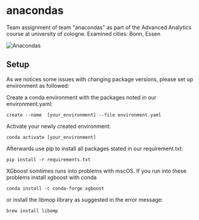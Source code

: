 # anacondas
Team assignment of team "anacondas" as part of the Advanced Analytics course at university of cologne. Examined cities: Bonn, Essen

![Anacondas](https://miro.medium.com/max/1000/1*h1h6j08kIHv3ywN3MCfKLg.jpeg)


## Setup

As we notices some issues with changing package versions, please set up environment as followed:

Create a conda environment with the packages noted in our environment.yaml:

    create --name  [your_environment] --file environment.yaml

Activate your newly created environment:

    conda activate [your_environment]
    
Afterwards use pip to install all packages stated in our requirement.txt:

    pip install -r requirements.txt


XGboost somtimes runs into problems with mscOS. If you run into these problems install xgboost with conda 

    conda install -c conda-forge xgboost

or install the libmop library as suggested in the error message:

    brew install libomp